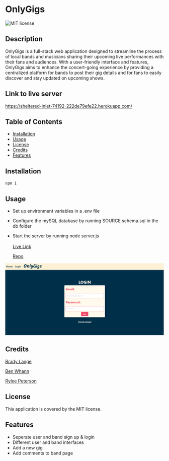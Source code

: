 # OnlyGigs

![MIT license](https://img.shields.io/badge/License-MIT-blue.svg)

## Description

OnlyGigs is a full-stack web application designed to streamline the process of local bands and musicians sharing their upcoming live performances with their fans and audiences. With a user-friendly interface and features, OnlyGigs aims to enhance the concert-going experience by providing a centralized platform for bands to post their gig details and for fans to easily discover and stay updated on upcoming shows.

## Link to live server
https://sheltered-inlet-74192-222de79efe22.herokuapp.com/

## Table of Contents

- [Installation](#installation)
- [Usage](#usage)
- [License](#license)
- [Credits](#credits)
- [Features](#features)

## Installation

```
npm i
```

## Usage

- Set up environment variables in a .env file
- Configure the mySQL database by running SOURCE schema.sql in the db folder
- Start the server by running node server.js
  <br>
  <br>
  [Live Link](https://sheltered-inlet-74192-222de79efe22.herokuapp.com/)
  <br>

  [Repo](https://github.com/BenWhann/OnlyGigs)

![OnlyGigs](assets/images/onlygigs.png)

## Credits

[Brady Lange](https://github.com/BradyLange1)
<br>

[Ben Whann](https://github.com/BenWhann)
<br>

[Rylee Peterson](https://github.com/Rylee94)

## License

This application is covered by the MIT license.

## Features

- Seperate user and band sign up & login
- Different user and band interfaces
- Add a new gig
- Add comments to band page
